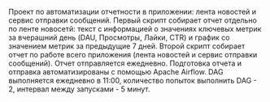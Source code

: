 Проект по автоматизации отчетности в приложении: лента новостей и сервис отправки сообщений. Первый скрипт собирает отчет отдельно по ленте новосетй: текст с информацией о значениях ключевых метрик за вчерашний день (DAU, Просмотры, Лайки, CTR) и график со значением метрик за предыдущие 7 дней. Второй скрипт собирает отчет по работе всего приложения (лента новостей и сервис отправки сообщений). Отчет отправляется ежедневно. 
Подготовка отчета и отправка автоматизированы с помощью Apache Airflow. DAG выполняется ежедневно в 11:00, количество попыток выполнить DAG - 2, интервал между запусками - 5 минут.

